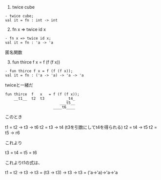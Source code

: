 1. twice cube

```
- twice cube;
val it = fn : int -> int
```


2. fn x => twice id x

```
- fn x => twice id x;
val it = fn : 'a -> 'a
```

匿名関数


3. fun thirce f x = f (f (f x))

```
- fun thirce f x = f (f (f x));
val it = fn : ('a -> 'a) -> 'a -> 'a
```

twiceと一緒だ


```
fun thirce  f   x   = f (f (f x));
    __t1__  t2  t3          _t4_
                         ___t5__
                      ____t6____   
```

このとき

t1 = t2 -> t3 -> t6
t2 = t3 -> t4 (t3を引数にしてt4を得られる)
t2 = t4 -> t5 
t2 = t5 -> r6

これより

t3 = t4 = t5 = t6

これよりt1の式は、

t1 = t2 -> t3 -> t3 = (t3 -> t3) -> t3 -> t3 = ('a->'a)->'a->'a
